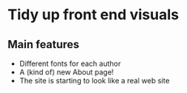 # Tidy up front end visuals

## Main features

* Different fonts for each author
* A (kind of) new About page!
* The site is starting to look like a real web site
